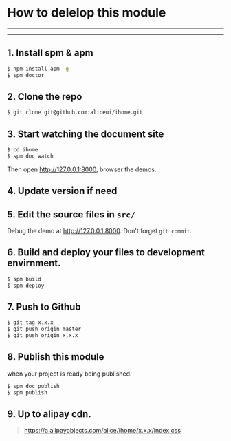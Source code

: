 # How to delelop this module

---

---


## 1. Install spm & apm

```bash
$ npm install apm -g
$ spm doctor
```

## 2. Clone the repo

```bash
$ git clone git@github.com:aliceui/ihome.git
```

## 3. Start watching the document site

```bash
$ cd ihome
$ spm doc watch
```

Then open http://127.0.0.1:8000, browser the demos.

## 4. Update version if need

## 5. Edit the source files in `src/`

Debug the demo at http://127.0.0.1:8000. Don't forget `git commit`.

## 6. Build and deploy your files to development envirnment.

```bash
$ spm build
$ spm deploy
```

## 7. Push to Github

```bash
$ git tag x.x.x
$ git push origin master
$ git push origin x.x.x
```

## 8. Publish this module

when your project is ready being published.

```bash
$ spm doc publish
$ spm publish
```

## 9. Up to alipay cdn.

> https://a.alipayobjects.com/alice/ihome/x.x.x/index.css
